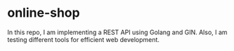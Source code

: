 # online-shop
In this repo, I am implementing a REST API using Golang and GIN. Also, I am testing different tools for efficient web development.
